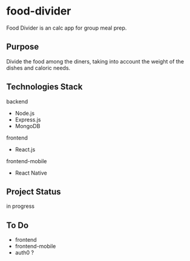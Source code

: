# food-divider

Food Divider is an calc app for group meal prep.

## Purpose

Divide the food among the diners, taking into account the weight of the dishes and caloric needs.

## Technologies Stack

backend

- Node.js
- Express.js
- MongoDB

frontend

- React.js

frontend-mobile

- React Native

## Project Status

in progress

## To Do

- frontend
- frontend-mobile
- auth0 ?
